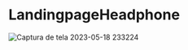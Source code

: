 # LandingpageHeadphone

![Captura de tela 2023-05-18 233224](https://github.com/Martinsmpz/LandingpageHeadphone/assets/100144190/aad54807-233c-4d2c-9dc4-c88a89d3f11b)
